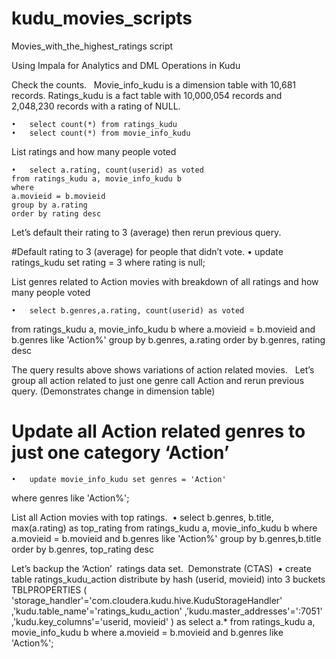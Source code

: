 # kudu_movies_scripts

Movies_with_the_highest_ratings script

Using Impala for Analytics and DML Operations in Kudu

Check the counts.  
Movie_info_kudu is a dimension table with 10,681 records. 
Ratings_kudu is a fact table with 10,000,054 records and 2,048,230 records with a rating of NULL. 

	•	select count(*) from ratings_kudu
	•	select count(*) from movie_info_kudu

List ratings and how many people voted

	•	select a.rating, count(userid) as voted
	from ratings_kudu a, movie_info_kudu b
	where 
	a.movieid = b.movieid
	group by a.rating
	order by rating desc


Let’s default their rating to 3 (average) then rerun previous query.

#Default rating to 3 (average) for people that didn’t vote.
	•	update ratings_kudu set rating = 3 where rating is null;


List genres related to Action movies with breakdown of all ratings and how many people voted

	•	select b.genres,a.rating, count(userid) as voted
from ratings_kudu a, movie_info_kudu b
where a.movieid = b.movieid
and b.genres like 'Action%'
group by b.genres, a.rating
order by b.genres, rating desc


The query results above shows variations of action related movies.  
Let’s group all action related to just one genre call Action and rerun previous query. 
(Demonstrates change in dimension table)

# Update all Action related genres to just one category ‘Action’
	•	update movie_info_kudu set genres = 'Action'
where genres like 'Action%';


List all Action movies with top ratings. 
	•	select b.genres, b.title, max(a.rating) as top_rating
from ratings_kudu a, movie_info_kudu b
where a.movieid = b.movieid
and b.genres like 'Action%'
group by b.genres,b.title
order by b.genres, top_rating desc


Let’s backup the ‘Action’  ratings data set.  Demonstrate (CTAS) 
	•	create table ratings_kudu_action
distribute by hash (userid, movieid) into 3 buckets
TBLPROPERTIES (
'storage_handler'='com.cloudera.kudu.hive.KuduStorageHandler'
,'kudu.table_name'='ratings_kudu_action'
,'kudu.master_addresses'='<Kudu Master IP>:7051'
,'kudu.key_columns'='userid, movieid'
)
as
select a.* from
ratings_kudu a, movie_info_kudu b
where 
a.movieid = b.movieid
and b.genres like 'Action%';

